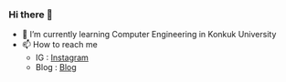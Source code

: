 ### Hi there 👋
- 🌱 I’m currently learning Computer Engineering in Konkuk University
- 📫 How to reach me
  - IG : <a href="https://www.instagram.com/wooyounggggggggggggg/" target="_blank">Instagram</a>
  - Blog : <a href="https://souljit2.tistory.com/" target="_blank">Blog</a>
<!--
**wooyounggggg/wooyounggggg** is a ✨ _special_ ✨ repository because its `README.md` (this file) appears on your GitHub profile.

Here are some ideas to get you started:

- 🔭 I’m currently working on ...

- 👯 I’m looking to collaborate on ...
- 🤔 I’m looking for help with ...
- 💬 Ask me about ...

- 😄 Pronouns: ...
- ⚡ Fun fact: ...
-->
